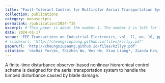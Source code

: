 ```yaml
---
title: "Fault-Tolerant Control for Multirotor Aerial Transportation Systems With Blade Damage"
collection: publications
category: manuscripts
permalink: /publication/2024-TIE
excerpt: #'This paper is about the number 1. The number 2 is left for future work.'
date: 2024-01-17
venue: 'EEE Transactions on Industrial Electronics, vol. 71, no. 10, pp. 12718-12731, Oct. 2024'
# slidesurl: 'http://cheungsiupaang.github.io/files/kzllyy.pdf'
paperurl: 'http://cheungsiupaang.github.io/files/kzllyy.pdf'
citation: '<b>Hai Yu<\b>, Shizhen Wu, Wei He, Xiao Liang*, Jianda Han, Yongchun Fang'
---
```

A finite-time disturbance observer-based nonlinear hierarchical control scheme is designed for the aerial transportation system to handle the lumped disturbance caused by blade damage.
